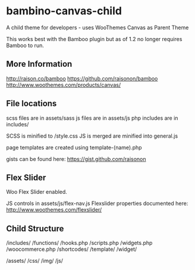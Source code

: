 bambino-canvas-child
====================

A child theme for developers - uses WooThemes Canvas as Parent Theme

This works best with the Bamboo plugin but as of 1.2 no longer requires Bamboo to run.

## More Information
http://raison.co/bamboo
https://github.com/raisonon/bamboo
http://www.woothemes.com/products/canvas/


## File locations

scss files are in assets/sass
js files are in assets/js
php includes are in includes/

SCSS is minified to /style.css
JS is merged are minified into general.js

page templates are created using template-(name).php

gists can be found here: https://gist.github.com/raisonon


## Flex Slider

Woo Flex Slider enabled.

JS controls in assets/js/flex-nav.js
Flexslider properties documented here: http://www.woothemes.com/flexslider/


## Child Structure


/includes/
	/functions/
		/hooks.php
		/scripts.php
		/widgets.php
		/woocommerce.php
	/shortcodes/
	/template/
	/widget/
	
	
/assets/
	/css/
	/img/
	/js/

